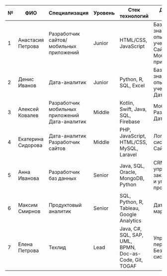 | № | ФИО                | Специализация                                     | Уровень | Стек технологий                                           | Доменная область                                                       | Стаж     |
| - | ------------------ | ------------------------------------------------- | ------- | --------------------------------------------------------- | ---------------------------------------------------------------------- | -------- |
| 1 | Анастасия Петрова  | Разработчик<br>сайтов/мобильных приложений        | Junior  | HTML/CSS, JavaScript                                      | Базовые знания<br>опыт во время учебы<br>Сайты<br>Мобильный приложения | < 1 года |
| 2 | Денис Иванов       | Дата-аналитик                                     | Junior  | Python, R, SQL, Excel                                     | Базовые знания<br>опыт во время учебы<br>Дата                          | < 1 года |
| 3 | Алексей Ковалев    | Разработчик мобильных приложений<br>Дата-аналитик | Middle  | Kotlin, Swift, Java, SQL, Firebase                        | Мобильная Разработка<br>Дата                                           | 3 года   |
| 4 | Екатерина Сидорова | Дата-аналитик<br>Разработчик сайтов               | Middle  | PHP, JavaScript, HTML/CSS,<br>MySQL, Laravel              | Логистические системы<br>Сайты                                         | 4 года   |
| 5 | Анна Иванова       | Разработчик баз данных                            | Senior  | Java, SQL, Oracle, MongoDB, Python                        | CRM системы<br>управления заказами<br>и управления производством       | 10 лет   |
| 6 | Максим Смирнов     | Продуктовый аналитик                              | Senior  | SQL, Python, R, Tableau, Google Analytics                 | Дата, маркетинг                                                        | 5 лет    |
| 7 | Елена Петрова      | Техлид                                            | Lead    | Java, C#, SQL, SAP, UML, BPMN,<br>Doc-as-Code, Git, TOGAF | Управлние персоналом<br>Безопасность систем                            | 15 лет   |
